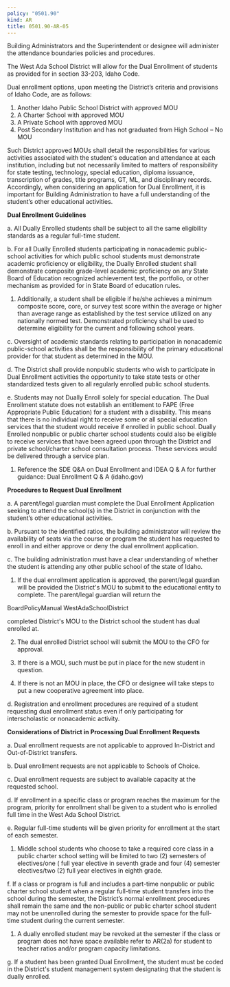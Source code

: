 ```yaml
---
policy: "0501.90"
kind: AR
title: 0501.90-AR-05
---
```


Building Administrators and the Superintendent or designee will administer the attendance boundaries policies and
procedures.

The West Ada School District will allow for the Dual Enrollment of students as provided for in section 33-203, Idaho
Code.

Dual enrollment options, upon meeting the District’s criteria and provisions of Idaho Code, are as follows:


1. Another Idaho Public School District with approved MOU
2. A Charter School with approved MOU
3. A Private School with approved MOU
4. Post Secondary Institution and has not graduated from High School – No MOU

Such District approved MOUs shall detail the responsibilities for various activities associated with the student's
education and attendance at each institution, including but not necessarily limited to matters of responsibility for
state testing, technology, special education, diploma issuance, transcription of grades, title programs, GT, ML, and
disciplinary records. Accordingly, when considering an application for Dual Enrollment, it is important for Building
Administration to have a full understanding of the student’s other educational activities.

**Dual Enrollment Guidelines**


a. All Dually Enrolled students shall be subject to all the same eligibility standards as a regular full-time student.


b. For all Dually Enrolled students participating in nonacademic public-school activities for which public school
students must demonstrate academic proficiency or eligibility, the Dually Enrolled student shall demonstrate
composite grade-level academic proficiency on any State Board of Education recognized achievement test, the
portfolio, or other mechanism as provided for in State Board of education rules.
1. Additionally, a student shall be eligible if he/she achieves a minimum composite score, core, or survey
test score within the average or higher than average range as established by the test service utilized on
any nationally normed test. Demonstrated proficiency shall be used to determine eligibility for the
current and following school years.


c. Oversight of academic standards relating to participation in nonacademic public-school activities shall be the
responsibility of the primary educational provider for that student as determined in the MOU.


d. The District shall provide nonpublic students who wish to participate in Dual Enrollment activities the
opportunity to take state tests or other standardized tests given to all regularly enrolled public school students.


e. Students may not Dually Enroll solely for special education. The Dual Enrollment statute does not establish an
entitlement to FAPE (Free Appropriate Public Education) for a student with a disability. This means that there
is no individual right to receive some or all special education services that the student would receive if enrolled
in public school. Dually Enrolled nonpublic or public charter school students could also be eligible to receive
services that have been agreed upon through the District and private school/charter school consultation
process. These services would be delivered through a service plan.
1. Reference the SDE Q&A on Dual Enrollment and IDEA Q & A for further guidance: Dual Enrollment Q &
A (idaho.gov)

**Procedures to Request Dual Enrollment**


a. A parent/legal guardian must complete the Dual Enrollment Application seeking to attend the school(s) in the
District in conjunction with the student’s other educational activities.


b. Pursuant to the identified ratios, the building administrator will review the availability of seats via the course or
program the student has requested to enroll in and either approve or deny the dual enrollment application.


c. The building administration must have a clear understanding of whether the student is attending any other
public school of the state of Idaho.
1. If the dual enrollment application is approved, the parent/legal guardian will be provided the District's
MOU to submit to the educational entity to complete. The parent/legal guardian will return the


BoardPolicyManual
WestAdaSchoolDistrict



completed District's MOU to the District school the student has dual enrolled at.


2. The dual enrolled District school will submit the MOU to the CFO for approval.


3. If there is a MOU, such must be put in place for the new student in question.


4. If there is not an MOU in place, the CFO or designee will take steps to put a new cooperative agreement
into place.


d. Registration and enrollment procedures are required of a student requesting dual enrollment status even if
only participating for interscholastic or nonacademic activity.

**Considerations of District in Processing Dual Enrollment Requests**


a. Dual enrollment requests are not applicable to approved In-District and Out-of-District transfers.


b. Dual enrollment requests are not applicable to Schools of Choice.


c. Dual enrollment requests are subject to available capacity at the requested school.


d. If enrollment in a specific class or program reaches the maximum for the program, priority for enrollment shall
be given to a student who is enrolled full time in the West Ada School District.


e. Regular full-time students will be given priority for enrollment at the start of each semester.
1. Middle school students who choose to take a required core class in a public charter school setting will be
limited to two (2) semesters of electives/one ( full year elective in seventh grade and four (4) semester
electives/two (2) full year electives in eighth grade.


f. If a class or program is full and includes a part-time nonpublic or public charter school student when a regular
full-time student transfers into the school during the semester, the District’s normal enrollment procedures
shall remain the same and the non-public or public charter school student may not be unenrolled during the
semester to provide space for the full-time student during the current semester.
1. A dually enrolled student may be revoked at the semester if the class or program does not have space
available refer to AR(2a) for student to teacher ratios and/or program capacity limitations.


g. If a student has been granted Dual Enrollment, the student must be coded in the District's student
management system designating that the student is dually enrolled.

